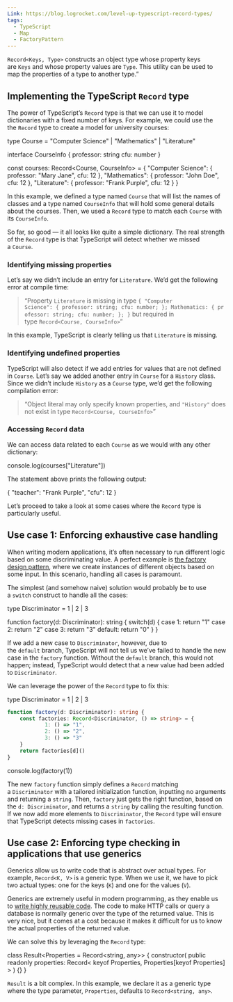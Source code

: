 ```yaml
---
Link: https://blog.logrocket.com/level-up-typescript-record-types/
tags:
  - TypeScript
  - Map
  - FactoryPattern
---
```


`Record<Keys, Type>` constructs an object type whose property keys are `Keys` and whose property values are `Type`. This utility can be used to map the properties of a type to another type.”

## Implementing the TypeScript `Record` type

The power of TypeScript’s `Record` type is that we can use it to model dictionaries with a fixed number of keys. For example, we could use the the `Record` type to create a model for university courses:

type Course = "Computer Science" | "Mathematics" | "Literature"

interface CourseInfo {
    professor: string
    cfu: number
}

const courses: Record<Course, CourseInfo> = {
    "Computer Science": {
                professor: "Mary Jane",
                cfu: 12
    },
    "Mathematics": {
                professor: "John Doe",
                cfu: 12
    },
    "Literature": {
                professor: "Frank Purple",
                cfu: 12
    }
}

In this example, we defined a type named `Course` that will list the names of classes and a type named `CourseInfo` that will hold some general details about the courses. Then, we used a `Record` type to match each `Course` with its `CourseInfo`.

So far, so good — it all looks like quite a simple dictionary. The real strength of the `Record` type is that TypeScript will detect whether we missed a `Course`.

### Identifying missing properties

Let’s say we didn’t include an entry for `Literature`. We’d get the following error at compile time:

> “Property `Literature` is missing in type `{ "Computer Science": { professor: string; cfu: number; }; Mathematics: { professor: string; cfu: number; }; }` but required in type `Record<Course, CourseInfo>`”

In this example, TypeScript is clearly telling us that `Literature` is missing.

### Identifying undefined properties

TypeScript will also detect if we add entries for values that are not defined in `Course`. Let’s say we added another entry in `Course` for a `History` class. Since we didn’t include `History` as a `Course` type, we’d get the following compilation error:

> “Object literal may only specify known properties, and `"History"` does not exist in type `Record<Course, CourseInfo>`”

### Accessing `Record` data

We can access data related to each `Course` as we would with any other dictionary:

console.log(courses["Literature"])

The statement above prints the following output:

{ "teacher": "Frank Purple", "cfu": 12 }

Let’s proceed to take a look at some cases where the `Record` type is particularly useful.

## Use case 1: Enforcing exhaustive case handling

When writing modern applications, it’s often necessary to run different logic based on some discriminating value. A perfect example is [the factory design pattern](https://en.wikipedia.org/wiki/Factory_method_pattern), where we create instances of different objects based on some input. In this scenario, handling all cases is paramount.

The simplest (and somehow naive) solution would probably be to use a `switch` construct to handle all the cases:

type Discriminator = 1 | 2 | 3

function factory(d: Discriminator): string {
    switch(d) {
            case 1:
            return "1"
            case 2:
                return "2"
            case 3:
                return "3"
            default:
                return "0"
    }
}

If we add a new case to `Discriminator`, however, due to the `default` branch, TypeScript will not tell us we’ve failed to handle the new case in the `factory` function. Without the `default` branch, this would not happen; instead, TypeScript would detect that a new value had been added to `Discriminator`.

We can leverage the power of the `Record` type to fix this:

type Discriminator = 1 | 2 | 3

```ts
function factory(d: Discriminator): string {
    const factories: Record<Discriminator, () => string> = {
            1: () => "1",
            2: () => "2",
            3: () => "3"
    }
    return factories[d]()
}
```


console.log(factory(1))

The new `factory` function simply defines a `Record` matching a `Discriminator` with a tailored initialization function, inputting no arguments and returning a `string`. Then, `factory` just gets the right function, based on the `d: Discriminator`, and returns a `string` by calling the resulting function. If we now add more elements to `Discriminator`, the `Record` type will ensure that TypeScript detects missing cases in `factories`.

## Use case 2: Enforcing type checking in applications that use generics

Generics allow us to write code that is abstract over actual types. For example, `Record<K, V>` is a generic type. When we use it, we have to pick two actual types: one for the keys (`K`) and one for the values (`V`).

Generics are extremely useful in modern programming, as they enable us to [write highly reusable code](https://blog.logrocket.com/using-typescript-generics-create-reusable-components/). The code to make HTTP calls or query a database is normally generic over the type of the returned value. This is very nice, but it comes at a cost because it makes it difficult for us to know the actual properties of the returned value.

We can solve this by leveraging the `Record` type:

class Result<Properties = Record<string, any>> {
    constructor(
                public readonly properties: Record<
                        keyof Properties,
                        Properties[keyof Properties]
                >
    ) {}
}

`Result` is a bit complex. In this example, we declare it as a generic type where the type parameter, `Properties`, defaults to `Record<string, any>`.